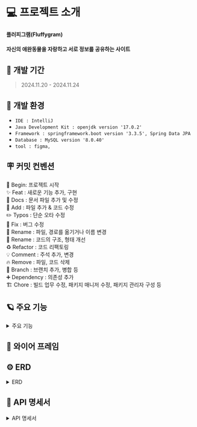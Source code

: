 # 💻 프로젝트 소개
#### **플러피그램(Fluffygram)**
#### 자신의 애완동물을 자랑하고 서로 정보를 공유하는 사이트

## 🚀 개발 기간
> 2024.11.20 - 2024.11.24


## 🌱 개발 환경
- `IDE : IntelliJ`
- `Java Development Kit : openjdk version '17.0.2'`
- `Framework : springframework.boot version '3.3.5', Spring Data JPA`
- `Database : MySQL version '8.0.40'`
- `tool : figma, `

## 🪧 커밋 컨벤션
🎉 Begin: 프로젝트 시작 <br>
✨ Feat : 새로운 기능 추가, 구현<br>
📝 Docs : 문서 파일 추가 및 수정<br>
🔧 Add :  파일 추가 & 코드 수정<br>
✏️ Typos : 단순 오타 수정<br>
🐛 Fix : 버그 수정<br>
🚚 Rename : 파일, 경로를 옮기거나 이름 변경<br>
🎨 Rename : 코드의 구조, 형태 개선<br>
♻️ Refactor : 코드 리팩토링<br>
💡 Comment : 주석 추가, 변경<br>
🔥 Remove : 파일, 코드 삭제<br>
🔀 Branch : 브랜치 추가, 병합 등<br>
➕ Dependency : 의존성 추가<br>
🏗️ Chore : 빌드 업무 수정, 패키지 매니저 수정, 패키지 관리자 구성 등

## 🪐 주요 기능
<details>
<summary>주요 기능</summary>

#### **✨ Lv1 : 일정 CRUD**
* 일정을 저장, 조회, 수정, 삭제할 수 있다. []

#### **✨ Lv2 : 유저 CRUD**
* 유저를 저장, 조회, 삭제할 수 있다. []

#### **✨ Lv3 : 회원가입**
* 유저는 유저명과 비밀번호, 이메일을 입력해 회원가입을 할 수 있다. []

#### **✨ Lv4 : 로그인(인증)**
* 유저는 이메일과 비밀번호를 입력해 로그인을 할 수 있다. []
* Cookie/Session을 활용해 로그인 기능을 구현 []
* 필터를 활용해 인증 처리를 할 수 있다. []
* 회원가입, 로그인 요청은 인증 처리에서 제외 []
* 로그인 시 이메일과 비밀번호가 일치하지 않을 경우 401을 반환한다. []

#### **✨ Lv5 : 예외 처리**
* Validation을 활용해 다양한 예외처리를 적용 []
* @Pattern을 사용해서 회원 가입 Email 데이터 검증 []

#### **✨ Lv6 : 비밀번호 암호화**
* 비밀번호 필드에 들어가는 비밀번호를 암호화 할 수 있다. []

#### **✨ Lv7 : 댓글 CRUD**
* 생성한 일정에 댓글을 남길 수 있다. []
* 댓글을 저장, 조회, 수정, 삭제할 수 있다. []

#### **✨ Lv8 : 영속성 전이를 활용한 삭제**
* 유저를 삭제할 때 해당 유저가 생성한 일정과 댓글도 삭제된다. []

#### **✨ Lv9 : 일정 페이징 조회**
* 일정을 Spring Data JPA의 Pageable과 Page 인터페이스를 활용하여 페이지네이션을 구현한다. []
* 일정 제목, 일정 내용, 댓글 개수, 일정 작성일, 일정 수정일, 일정 작성 유저명 필드를 조회 할 수 있다. []
* 디폴트 페이지 크기는 10으로 적용한다. []
* 일정의 수정일을 기준으로 내림차순 정렬이 가능하다. []

</details>

## 📅 와이어 프레임

## ⚙️ ERD
<details>
<summary>ERD</summary>

![fluffygram ERD](https://github.com/user-attachments/assets/17514ff3-d6d7-4f5a-82ac-96392b07cb04)
</details>
  

## 📑 API 명세서
<details>
<summary>API 명세서</summary>
<br/>

### user

<table>
    <tr>
      <th scope="col">기능</td>
      <th scope="col">Method</td>
      <th scope="col">URL</th>
      <th scope="col">Request</td>
      <th scope="col">Response</td>
      <th scope="col">요쳥 변수</td>
      <th scope="col">request</td>
      <th scope="col">응답 변수</td>
      <th scope="col">response</td>
      <th scope="col">상태 코드</td>
    </tr>
    <tr>
      <td>사용자 생성<br>(회원가입)</td>
      <td>POST</td>
      <td>/users/signup</td>
      <td></td>
      <td></td>
      <td>String email : 필수 0<br>
        String password : 필수 0<br>
       String userNicname : 필수 0<br>
      String phoneNumber : 필수 0<br>
      String profileImage : 필수 x</td>
      <td>requestBody(JSON) :
{
      "email " : "abcde@gmail.com",<br>
      "password" : "12345",<br>
      "userNicname " : "닉네임",<br>
     "phoneNumber " : "01012345678",<br>
     "profileImage" : "fdkjf39"<br>
 }</td>
 
      <td>requestBody(JSON) :
{<br>
      "email " : "abcde@gmail.com",<br>
      "password" : "12345",<br>
      "userNicname " : "닉네임",<br>
     "phoneNumber " : "01012345678",<br>
     "profileImage" : "fdkjf39"<br>
 }</td>
      <td>Long id : 필수 0<br>
String email : 필수 0<br>
String userNicname : 필수 0<br>
String phoneNumber : 필수 0<br>
String profileImage : 필수 x<br>
LocalDatetime createAt : 필수 0<br>
LocalDatetime modifyAt : 필수 0"</td>
      <td>
        {
      "id" : "1",<br>
      "email " : "abcde@gmail.com",<br>
      "userNicname " : "닉네임",<br>
     "phoneNumber " : "01012345678",<br>
     "profileImage" : "fdkjf39",<br>
    "create_at" : "2024-11-19 18:00:00",<br>
     "modify_at" : "2024-11-19 18:00:00"<br>
 }
      </td>
      <td>
        201: 생성 성공,<br> 
400: 잘못된 값 입력
      </td>
    </tr>
    <tr>
      <td>사용자 전체 조회</td>
      <td>GET</td>
      <td>/users</td>
      <td>Cookie :<br>
JSESSIONID= ${sessionId}</td>
<td></td>
<td>없음</td>
<td>없음</td>
      <td>list:<br>
Long id : 필수 0<br>
String email : 필수 0<br>
String userNicname : 필수 0<br>
String phoneNumber : 필수 0<br>
String profileImage : 필수 x<br>
LocalDatetime createAt : 필수 0<br>
LocalDatetime modifyAt : 필수 0</td>
      <td>[
{
      "id" : "1",<br>
      "email " : "abcde@gmail.com",<br>
      "userNicname " : "닉네임",<br>
     "phoneNumber " : "01012345678",<br>
     "profileImage" : "fdkjf39",<br>
    "create_at" : "2024-11-19 18:00:00",<br>
     "modifyAt " : "2024-11-19 18:00:00"<br>
 },<br>
{<br>
      "id" : "1",<br>
      "email " : "efgh@gmail.com",<br>
      "userNicname " : "닉네임2",<br>
     "phoneNumber " : "01012349876",<br>
     "profileImage" : "glwjfq",<br>
    "create_at" : "2024-11-19 18:00:00",<br>
     "modify_at" : "2024-11-19"<br>
 }<br>
]</td>
<td>200 : 정상<br>
400 : 잘못된 값 입력<br>
401 : 권한 없음 (로그인 인증 안됨)<br>
404 : 해당 데이터 없음</td>
    </tr>
    <tr>
      <td>사용자 단건 조회</td> 
      <td>GET</td>
      <td>/users/mypage/{id}</td>
      <td>Cookie :<br>
      JESSIONID = ${sessionId}</td>
      <td></td>
      <td>Long id : 필수 0</td>
      <td>PathVariable(param)<br>
{<br>
"id" : 1<br>
}</td>
      <td>Long id : 필수 0<br>
String email : 필수 0<br>
String userNicname : 필수 0<br>
String phoneNumber : 필수 0<br>
String profileImage : 필수 x<br>
LocalDatetime createAt : 필수 0<br>
LocalDatetime modifyAt : 필수 0</td>
      <td>
        {<br>
      "id" : "1",<br>
      "email " : "abcde@gmail.com",<br>
      "userNicname " : "닉네임",<br>
     "phoneNumber " : "01012345678",<br>
     "profileImage" : "fdkjf39",<br>
    "create_at" : "2024-11-19 18:00:00",<br>
     "modify_at" : "2024-11-19 18:00:00"<br>
 }
      </td>
      <td>
        200 : 정상<br>
400 : 잘못된 값 입력<br>
401 : 권한 없음 (로그인 인증 안됨)<br>
404 : 해당 데이터 없음<br>
      </td>
    </tr>
    <tr>
      <td>다른 사용자 프로필 조회</td>
      <td>GET</td>
      <td>/users/others/{id}</td>
      <td>Cookie :<br>
      JSESSIONID=${sessionId}</td>
      <td></td>
      <td>Long id : 필수 0</td>
      <td>
        PathVariable(param<br>
{<br>
"id" : 1<br>
}
      </td>
      <td>
      Long id : 필수 0<br>
String userNicname : 필수 0<br>
String profileImage : 필수 x<br>
LocalDatetime createAt : 필수 0<br>
LocalDatetime modifyAt : 필수 0<br>
      </td>
      <td>{<br>
      "id" : "1",<br>
      "userNicname " : "닉네임수정",<br>
     "profileImage" : "fdkjf39",<br>
    "create_at" : "2024-11-19 18:00:00",<br>
     "modify_at" : "2024-11-19 18:00:00"<br>
 }</td>
      <td>
        200 : 정상<br>
400 : 잘못된 값 입력<br>
404 : 해당 데이터 없음<br>
      </td>
    </tr>
    <tr>
      <td>사용자 삭제</td>
      <td>Delete</td>
      <td>/users/{id}</td>
      <td>Cookie :<br>
      JSESSIONID = ${sessionId}</td>
      <td></td>
      <td>Long id : 필수 0<br>
String password : 필수 0</td>
      
      <td>PathVariable(param)<br>
{<br>
"id" : 1<br>
},<br>
requestBody(JSON) :<br>
{<br>
     "password" : "!a123456"<br>
 }</td>
 <td></td>
 <td></td>
 <td>204 : 내용없음<br>
400 : 잘못된 값 입력<br>
401 : 권한 없음 (로그인 인증 안됨)<br>
404 : 해당 데이터 없음</td>
    </tr>
  </table>

<details>
<summary> 사용자 생성</summary>

  
|  기능  | method |URL|
|:----:|:------:|:---:|
| 사용자 생성 | POST  |/users/signup|

#### Request Eelements
|    파라미터    |   타입    | 필수 여부 |           설명           |
|:----------:|:-------:|:-----:|:----------------------:|
|   email    | String  |   Y   |         이메일          |
|  password  | String  |   Y   |         비밀번호          |
|  userNickname   | String  |   Y   |         유저 닉네임         |
|  phoneNumber  | String  |   Y   |         전화번호          |
|  profileImage   | String  |   N   |         사진첨부         |

#### Respons Eelements
| 파라미터  |   타입    | 필수 여부 |     설명 |
|:-----:|:-------:|:-----:|:------:|
| id | Integer |   Y   |         ID          |
|   email    | String  |   Y   |         이메일          |
|  userNickname  | String  |   Y   |         유저 닉네임          |
| profileImage | String |   N   |   사진 첨부   |
| create_at |  String   |   Y   | 일정 작성 일자 (datetime) |
| modify_at |  String   |   Y   | 일정 최종 수정 일자 (datetime) |




#### Schedule
|    기능    | method |URL|
|:--------:|:------:|:---:|
|  일정 생성   | POST  |/schedules|
| 일정 목록 조회 | GET  |/schedules|
| 일정 상세 조회 | GET  |/schedules/{Id}|
|  일정 수정   | PUT  |/schedules/{Id}|
|  일정 삭제   | DELETE  |/schedules/{Id}|

<details>
<summary> 일정 생성</summary>

|  기능  | method |URL|
|:----:|:------:|:---:|
| 일정 생성 | POST  |/schedules|

#### Request Eelements
|    파라미터    |   타입    | 필수 여부 |           설명           |
|:----------:|:-------:|:-----:|:----------------------:|
|   title    | String  |   Y   |         일정 제목          |
|  contents  | String  |   Y   |         일정 내용          |
|  user_id   | String  |   Y   |         사용자 ID         |

#### Respons Eelements
| 파라미터  |   타입    | 필수 여부 |     설명 |
|:-----:|:-------:|:-----:|:------:|
| id | Integer |   Y   |         일정 ID          |
|   title    | String  |   Y   |         일정 제목          |
|  contents  | String  |   Y   |         일정 내용          |
| created_at | String |   Y   |   일정 작성 일자(datetime)   |
| updated_at |  String   |   Y   | 일정 최종 수정 일자 (datetime) |


#### 요청 예시

```json
  {
      "title" : "제목입니다.",
      "contents" : "내용입니다.",
      "username" : "유저이름"
  }
```
#### 응답 예시
- Statue Code 201 Created [생성 성공]
```json
  {
      "id": 1,
      "title": "제목입니다.",
      "contents": "내용입니다."
  }
```
- Statue Code 400 Bad Request [잘못된 요청]
```json
  {
    "error": "일정 생성에 실패했습니다."
  }
```
</details>

</details>



